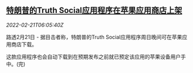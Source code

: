 <!--1645425063000-->
[特朗普的Truth Social应用程序在苹果应用商店上架](https://cn.reuters.com/article/trump-app-store-0221-mon-idCNKBS2KQ0DD)
------

<div><i>2022-02-21T06:05:40Z</i></div><p>路透2月21日 - 据目击者称，特朗普的Truth Social应用程序周日晚间可在苹果应用商店下载。</p><p>这款应用程序也会自动下载到在预期发布之前就已预定该应用的苹果设备用户手中。(完)</p>
